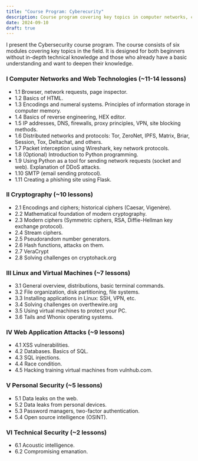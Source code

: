 ```yaml
---
title: "Course Program: Cyberecurity"
description: Course program covering key topics in computer networks, cryptography, Linux, web security, and personal cybersecurity.
date: 2024-09-10
draft: true
---
```


I present the Cybersecurity course program. The course consists of six modules covering key topics in the field. It is designed for both beginners without in-depth technical knowledge and those who already have a basic understanding and want to deepen their knowledge.

### I Computer Networks and Web Technologies (~11-14 lessons)

- 1.1 Browser, network requests, page inspector.
- 1.2 Basics of HTML.
- 1.3 Encodings and numeral systems. Principles of information storage in computer memory.
- 1.4 Basics of reverse engineering, HEX editor.
- 1.5 IP addresses, DNS, firewalls, proxy principles, VPN, site blocking methods.
- 1.6 Distributed networks and protocols: Tor, ZeroNet, IPFS, Matrix, Briar, Session, Tox, Deltachat, and others.
- 1.7 Packet interception using Wireshark, key network protocols.
- 1.8 (Optional) Introduction to Python programming.
- 1.9 Using Python as a tool for sending network requests (socket and web). Explanation of DDoS attacks.
- 1.10 SMTP (email sending protocol).
- 1.11 Creating a phishing site using Flask.

### II Cryptography (~10 lessons)

- 2.1 Encodings and ciphers; historical ciphers (Caesar, Vigenère).
- 2.2 Mathematical foundation of modern cryptography.
- 2.3 Modern ciphers (Symmetric ciphers, RSA, Diffie-Hellman key exchange protocol).
- 2.4 Stream ciphers.
- 2.5 Pseudorandom number generators.
- 2.6 Hash functions, attacks on them.
- 2.7 VeraCrypt
- 2.8 Solving challenges on cryptohack.org

### III Linux and Virtual Machines (~7 lessons)

- 3.1 General overview, distributions, basic terminal commands.
- 3.2 File organization, disk partitioning, file systems.
- 3.3 Installing applications in Linux: SSH, VPN, etc.
- 3.4 Solving challenges on overthewire.org
- 3.5 Using virtual machines to protect your PC.
- 3.6 Tails and Whonix operating systems.

### IV Web Application Attacks (~9 lessons)

- 4.1 XSS vulnerabilities.
- 4.2 Databases. Basics of SQL.
- 4.3 SQL injections.
- 4.4 Race condition.
- 4.5 Hacking training virtual machines from vulnhub.com.

### V Personal Security (~5 lessons)

- 5.1 Data leaks on the web.
- 5.2 Data leaks from personal devices.
- 5.3 Password managers, two-factor authentication.
- 5.4 Open source intelligence (OSINT).

### VI Technical Security (~2 lessons)

- 6.1 Acoustic intelligence.
- 6.2 Compromising emanation.